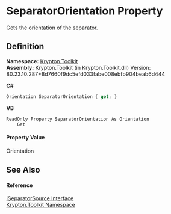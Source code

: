 # SeparatorOrientation Property


Gets the orientation of the separator.



## Definition
**Namespace:** <a href="79d2eac2-21f4-54ff-7552-b20c33c30600.md">Krypton.Toolkit</a>  
**Assembly:** Krypton.Toolkit (in Krypton.Toolkit.dll) Version: 80.23.10.287+8d7660f9dc5efd033fabe008ebfb904beab6d444

**C#**
``` C#
Orientation SeparatorOrientation { get; }
```
**VB**
``` VB
ReadOnly Property SeparatorOrientation As Orientation
	Get
```



#### Property Value
Orientation

## See Also


#### Reference
<a href="a0e183ae-b27b-099f-f258-339ad9ff3963.md">ISeparatorSource Interface</a>  
<a href="79d2eac2-21f4-54ff-7552-b20c33c30600.md">Krypton.Toolkit Namespace</a>  
